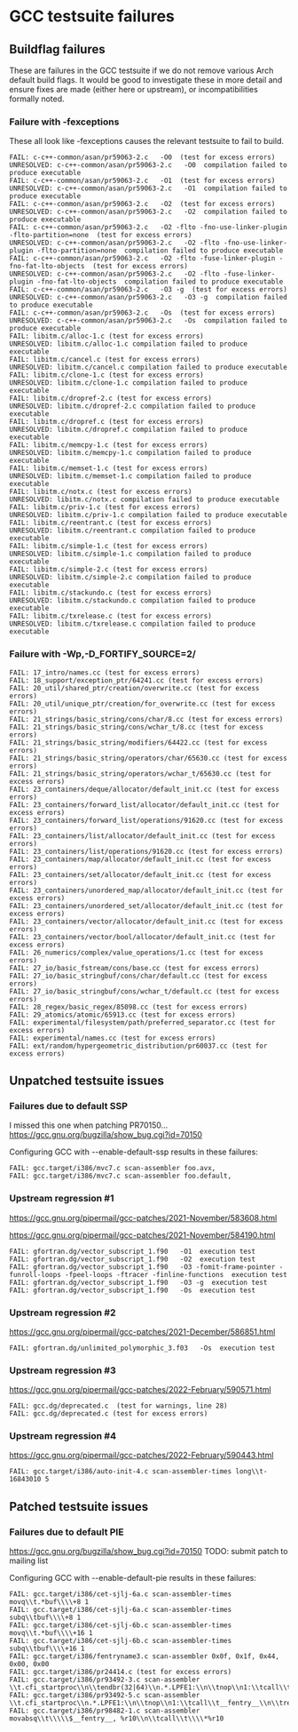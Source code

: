 # GCC testsuite failures

## Buildflag failures

These are failures in the GCC testsuite if we do not remove various Arch default build flags. It would be good to investigate these in more detail and ensure fixes are made (either here or upstream), or incompatibilities formally noted.

### Failure with -fexceptions

These all look like -fexceptions causes the relevant testsuite to fail to build.

```
FAIL: c-c++-common/asan/pr59063-2.c   -O0  (test for excess errors)
UNRESOLVED: c-c++-common/asan/pr59063-2.c   -O0  compilation failed to produce executable
FAIL: c-c++-common/asan/pr59063-2.c   -O1  (test for excess errors)
UNRESOLVED: c-c++-common/asan/pr59063-2.c   -O1  compilation failed to produce executable
FAIL: c-c++-common/asan/pr59063-2.c   -O2  (test for excess errors)
UNRESOLVED: c-c++-common/asan/pr59063-2.c   -O2  compilation failed to produce executable
FAIL: c-c++-common/asan/pr59063-2.c   -O2 -flto -fno-use-linker-plugin -flto-partition=none  (test for excess errors)
UNRESOLVED: c-c++-common/asan/pr59063-2.c   -O2 -flto -fno-use-linker-plugin -flto-partition=none  compilation failed to produce executable
FAIL: c-c++-common/asan/pr59063-2.c   -O2 -flto -fuse-linker-plugin -fno-fat-lto-objects  (test for excess errors)
UNRESOLVED: c-c++-common/asan/pr59063-2.c   -O2 -flto -fuse-linker-plugin -fno-fat-lto-objects  compilation failed to produce executable
FAIL: c-c++-common/asan/pr59063-2.c   -O3 -g  (test for excess errors)
UNRESOLVED: c-c++-common/asan/pr59063-2.c   -O3 -g  compilation failed to produce executable
FAIL: c-c++-common/asan/pr59063-2.c   -Os  (test for excess errors)
UNRESOLVED: c-c++-common/asan/pr59063-2.c   -Os  compilation failed to produce executable
FAIL: libitm.c/alloc-1.c (test for excess errors)
UNRESOLVED: libitm.c/alloc-1.c compilation failed to produce executable
FAIL: libitm.c/cancel.c (test for excess errors)
UNRESOLVED: libitm.c/cancel.c compilation failed to produce executable
FAIL: libitm.c/clone-1.c (test for excess errors)
UNRESOLVED: libitm.c/clone-1.c compilation failed to produce executable
FAIL: libitm.c/dropref-2.c (test for excess errors)
UNRESOLVED: libitm.c/dropref-2.c compilation failed to produce executable
FAIL: libitm.c/dropref.c (test for excess errors)
UNRESOLVED: libitm.c/dropref.c compilation failed to produce executable
FAIL: libitm.c/memcpy-1.c (test for excess errors)
UNRESOLVED: libitm.c/memcpy-1.c compilation failed to produce executable
FAIL: libitm.c/memset-1.c (test for excess errors)
UNRESOLVED: libitm.c/memset-1.c compilation failed to produce executable
FAIL: libitm.c/notx.c (test for excess errors)
UNRESOLVED: libitm.c/notx.c compilation failed to produce executable
FAIL: libitm.c/priv-1.c (test for excess errors)
UNRESOLVED: libitm.c/priv-1.c compilation failed to produce executable
FAIL: libitm.c/reentrant.c (test for excess errors)
UNRESOLVED: libitm.c/reentrant.c compilation failed to produce executable
FAIL: libitm.c/simple-1.c (test for excess errors)
UNRESOLVED: libitm.c/simple-1.c compilation failed to produce executable
FAIL: libitm.c/simple-2.c (test for excess errors)
UNRESOLVED: libitm.c/simple-2.c compilation failed to produce executable
FAIL: libitm.c/stackundo.c (test for excess errors)
UNRESOLVED: libitm.c/stackundo.c compilation failed to produce executable
FAIL: libitm.c/txrelease.c (test for excess errors)
UNRESOLVED: libitm.c/txrelease.c compilation failed to produce executable
```

### Failure with -Wp,-D_FORTIFY_SOURCE=2/

```
FAIL: 17_intro/names.cc (test for excess errors)
FAIL: 18_support/exception_ptr/64241.cc (test for excess errors)
FAIL: 20_util/shared_ptr/creation/overwrite.cc (test for excess errors)
FAIL: 20_util/unique_ptr/creation/for_overwrite.cc (test for excess errors)
FAIL: 21_strings/basic_string/cons/char/8.cc (test for excess errors)
FAIL: 21_strings/basic_string/cons/wchar_t/8.cc (test for excess errors)
FAIL: 21_strings/basic_string/modifiers/64422.cc (test for excess errors)
FAIL: 21_strings/basic_string/operators/char/65630.cc (test for excess errors)
FAIL: 21_strings/basic_string/operators/wchar_t/65630.cc (test for excess errors)
FAIL: 23_containers/deque/allocator/default_init.cc (test for excess errors)
FAIL: 23_containers/forward_list/allocator/default_init.cc (test for excess errors)
FAIL: 23_containers/forward_list/operations/91620.cc (test for excess errors)
FAIL: 23_containers/list/allocator/default_init.cc (test for excess errors)
FAIL: 23_containers/list/operations/91620.cc (test for excess errors)
FAIL: 23_containers/map/allocator/default_init.cc (test for excess errors)
FAIL: 23_containers/set/allocator/default_init.cc (test for excess errors)
FAIL: 23_containers/unordered_map/allocator/default_init.cc (test for excess errors)
FAIL: 23_containers/unordered_set/allocator/default_init.cc (test for excess errors)
FAIL: 23_containers/vector/allocator/default_init.cc (test for excess errors)
FAIL: 23_containers/vector/bool/allocator/default_init.cc (test for excess errors)
FAIL: 26_numerics/complex/value_operations/1.cc (test for excess errors)
FAIL: 27_io/basic_fstream/cons/base.cc (test for excess errors)
FAIL: 27_io/basic_stringbuf/cons/char/default.cc (test for excess errors)
FAIL: 27_io/basic_stringbuf/cons/wchar_t/default.cc (test for excess errors)
FAIL: 28_regex/basic_regex/85098.cc (test for excess errors)
FAIL: 29_atomics/atomic/65913.cc (test for excess errors)
FAIL: experimental/filesystem/path/preferred_separator.cc (test for excess errors)
FAIL: experimental/names.cc (test for excess errors)
FAIL: ext/random/hypergeometric_distribution/pr60037.cc (test for excess errors)
```

## Unpatched testsuite issues

### Failures due to default SSP

I missed this one when patching PR70150...
https://gcc.gnu.org/bugzilla/show_bug.cgi?id=70150

Configuring GCC with --enable-default-ssp results in these failures:
```
FAIL: gcc.target/i386/mvc7.c scan-assembler foo.avx,
FAIL: gcc.target/i386/mvc7.c scan-assembler foo.default,
```

### Upstream regression #1
https://gcc.gnu.org/pipermail/gcc-patches/2021-November/583608.html

https://gcc.gnu.org/pipermail/gcc-patches/2021-November/584190.html
```
FAIL: gfortran.dg/vector_subscript_1.f90   -O1  execution test
FAIL: gfortran.dg/vector_subscript_1.f90   -O2  execution test
FAIL: gfortran.dg/vector_subscript_1.f90   -O3 -fomit-frame-pointer -funroll-loops -fpeel-loops -ftracer -finline-functions  execution test
FAIL: gfortran.dg/vector_subscript_1.f90   -O3 -g  execution test
FAIL: gfortran.dg/vector_subscript_1.f90   -Os  execution test
```

### Upstream regression #2
https://gcc.gnu.org/pipermail/gcc-patches/2021-December/586851.html
```
FAIL: gfortran.dg/unlimited_polymorphic_3.f03   -Os  execution test
```

### Upstream regression #3
https://gcc.gnu.org/pipermail/gcc-patches/2022-February/590571.html
```
FAIL: gcc.dg/deprecated.c  (test for warnings, line 28)
FAIL: gcc.dg/deprecated.c (test for excess errors)
```

### Upstream regression #4
https://gcc.gnu.org/pipermail/gcc-patches/2022-February/590443.html
```
FAIL: gcc.target/i386/auto-init-4.c scan-assembler-times long\\t-16843010 5
```

## Patched testsuite issues

### Failures due to default PIE

https://gcc.gnu.org/bugzilla/show_bug.cgi?id=70150
TODO: submit patch to mailing list

Configuring GCC with --enable-default-pie results in these failures:

```
FAIL: gcc.target/i386/cet-sjlj-6a.c scan-assembler-times movq\\t.*buf\\\\+8 1
FAIL: gcc.target/i386/cet-sjlj-6a.c scan-assembler-times subq\\tbuf\\\\+8 1
FAIL: gcc.target/i386/cet-sjlj-6b.c scan-assembler-times movq\\t.*buf\\\\+16 1
FAIL: gcc.target/i386/cet-sjlj-6b.c scan-assembler-times subq\\tbuf\\\\+16 1
FAIL: gcc.target/i386/fentryname3.c scan-assembler 0x0f, 0x1f, 0x44, 0x00, 0x00
FAIL: gcc.target/i386/pr24414.c (test for excess errors)
FAIL: gcc.target/i386/pr93492-3.c scan-assembler \\t.cfi_startproc\\n\\tendbr(32|64)\\n.*.LPFE1:\\n\\tnop\\n1:\\tcall\\t__fentry__\\n\\tret\\n
FAIL: gcc.target/i386/pr93492-5.c scan-assembler \\t.cfi_startproc\\n.*.LPFE1:\\n\\tnop\\n1:\\tcall\\t__fentry__\\n\\tret\\n
FAIL: gcc.target/i386/pr98482-1.c scan-assembler movabsq\\t\\\\\$__fentry__, %r10\\n\\tcall\\t\\\\*%r10
```
